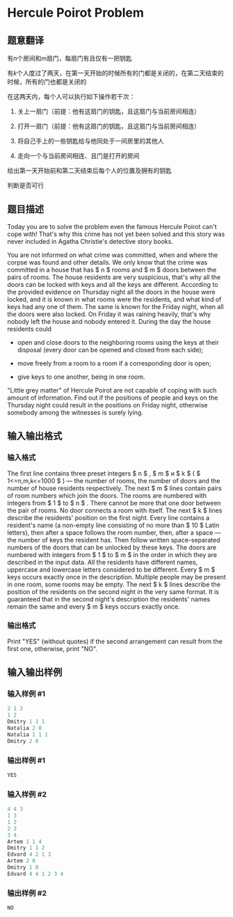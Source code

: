 # Hercule Poirot Problem

## 题意翻译

有$n$个房间和$m$扇门，每扇门有且仅有一把钥匙

有$k$个人度过了两天，在第一天开始的时候所有的门都是关闭的，在第二天结束的时候，所有的门也都是关闭的

在这两天内，每个人可以执行如下操作若干次：

1. 关上一扇门（前提：他有这扇门的钥匙，且这扇门与当前房间相连）

2. 打开一扇门（前提：他有这扇门的钥匙，且这扇门与当前房间相连）

3. 将自己手上的一些钥匙给与他同处于一间房里的其他人

4. 走向一个与当前房间相连、且门是打开的房间

给出第一天开始前和第二天结束后每个人的位置及拥有的钥匙

判断是否可行

## 题目描述

Today you are to solve the problem even the famous Hercule Poirot can't cope with! That's why this crime has not yet been solved and this story was never included in Agatha Christie's detective story books.

You are not informed on what crime was committed, when and where the corpse was found and other details. We only know that the crime was committed in a house that has $ n $ rooms and $ m $ doors between the pairs of rooms. The house residents are very suspicious, that's why all the doors can be locked with keys and all the keys are different. According to the provided evidence on Thursday night all the doors in the house were locked, and it is known in what rooms were the residents, and what kind of keys had any one of them. The same is known for the Friday night, when all the doors were also locked. On Friday it was raining heavily, that's why nobody left the house and nobody entered it. During the day the house residents could

- open and close doors to the neighboring rooms using the keys at their disposal (every door can be opened and closed from each side);

- move freely from a room to a room if a corresponding door is open;

- give keys to one another, being in one room.

"Little grey matter" of Hercule Poirot are not capable of coping with such amount of information. Find out if the positions of people and keys on the Thursday night could result in the positions on Friday night, otherwise somebody among the witnesses is surely lying.

## 输入输出格式

### 输入格式

The first line contains three preset integers $ n $ , $ m $ и $ k $ ( $ 1<=n,m,k<=1000 $ ) — the number of rooms, the number of doors and the number of house residents respectively. The next $ m $ lines contain pairs of room numbers which join the doors. The rooms are numbered with integers from $ 1 $ to $ n $ . There cannot be more that one door between the pair of rooms. No door connects a room with itself. The next $ k $ lines describe the residents' position on the first night. Every line contains a resident's name (a non-empty line consisting of no more than $ 10 $ Latin letters), then after a space follows the room number, then, after a space — the number of keys the resident has. Then follow written space-separated numbers of the doors that can be unlocked by these keys. The doors are numbered with integers from $ 1 $ to $ m $ in the order in which they are described in the input data. All the residents have different names, uppercase and lowercase letters considered to be different. Every $ m $ keys occurs exactly once in the description. Multiple people may be present in one room, some rooms may be empty. The next $ k $ lines describe the position of the residents on the second night in the very same format. It is guaranteed that in the second night's description the residents' names remain the same and every $ m $ keys occurs exactly once.

### 输出格式

Print "YES" (without quotes) if the second arrangement can result from the first one, otherwise, print "NO".

## 输入输出样例

### 输入样例 #1

```cpp
2 1 2
1 2
Dmitry 1 1 1
Natalia 2 0
Natalia 1 1 1
Dmitry 2 0

```
### 输出样例 #1

```cpp
YES

```
### 输入样例 #2

```cpp
4 4 3
1 3
1 2
2 3
3 4
Artem 1 1 4
Dmitry 1 1 2
Edvard 4 2 1 3
Artem 2 0
Dmitry 1 0
Edvard 4 4 1 2 3 4

```
### 输出样例 #2

```cpp
NO

```
